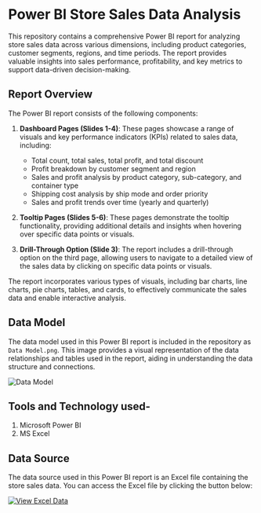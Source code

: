 # Power BI Store Sales Data Analysis

This repository contains a comprehensive Power BI report for analyzing store sales data across various dimensions, including product categories, customer segments, regions, and time periods. The report provides valuable insights into sales performance, profitability, and key metrics to support data-driven decision-making.

## Report Overview

The Power BI report consists of the following components:

1. **Dashboard Pages (Slides 1-4)**: These pages showcase a range of visuals and key performance indicators (KPIs) related to sales data, including:
   - Total count, total sales, total profit, and total discount
   - Profit breakdown by customer segment and region
   - Sales and profit analysis by product category, sub-category, and container type
   - Shipping cost analysis by ship mode and order priority
   - Sales and profit trends over time (yearly and quarterly)

2. **Tooltip Pages (Slides 5-6)**: These pages demonstrate the tooltip functionality, providing additional details and insights when hovering over specific data points or visuals.

3. **Drill-Through Option (Slide 3)**: The report includes a drill-through option on the third page, allowing users to navigate to a detailed view of the sales data by clicking on specific data points or visuals.

The report incorporates various types of visuals, including bar charts, line charts, pie charts, tables, and cards, to effectively communicate the sales data and enable interactive analysis.

## Data Model 

The data model used in this Power BI report is included in the repository as `Data Model.png`. This image provides a visual representation of the data relationships and tables used in the report, aiding in understanding the data structure and connections.

![Data Model](https://github.com/tushar11720/Store-Sales-Dashboard-Report/assets/132842128/954b5215-2cb8-425e-bb7c-cf7dce00c813)

## Tools and Technology used-
1. Microsoft Power BI
2. MS Excel

## Data Source

The data source used in this Power BI report is an Excel file containing the store sales data. You can access the Excel file by clicking the button below:

[![View Excel Data](https://img.shields.io/badge/View-Excel%20Data-green?logo=microsoft-excel)](path/to/your-data-file.xlsx)
